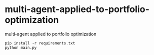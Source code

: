 # multi-agent-applied-to-portfolio-optimization
multi-agent applied to portfolio optimization
```
pip install -r requirements.txt
python main.py
```
